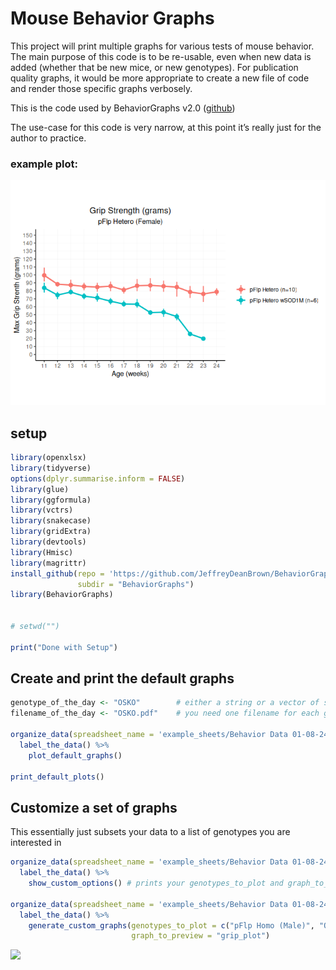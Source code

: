 

# Mouse Behavior Graphs

This project will print multiple graphs for various tests of mouse
behavior. The main purpose of this code is to be re-usable, even when
new data is added (whether that be new mice, or new genotypes). For
publication quality graphs, it would be more appropriate to create a new
file of code and render those specific graphs verbosely.

This is the code used by BehaviorGraphs v2.0
([github](https://github.com/JeffreyDeanBrown/BehaviorGraphs))

The use-case for this code is very narrow, at this point it’s really
just for the author to practice.

### example plot:

![](graph_main_files/figure-commonmark/unnamed-chunk-1-1.png)

## setup

``` r
library(openxlsx) 
library(tidyverse)
options(dplyr.summarise.inform = FALSE)
library(glue) 
library(ggformula) 
library(vctrs) 
library(snakecase) 
library(gridExtra)
library(devtools)
library(Hmisc)
library(magrittr)
install_github(repo = 'https://github.com/JeffreyDeanBrown/BehaviorGraphs',
               subdir = "BehaviorGraphs")
library(BehaviorGraphs)


# setwd("")

print("Done with Setup")
```

## Create and print the default graphs

``` r
genotype_of_the_day <- "OSKO"        # either a string or a vector of strings
filename_of_the_day <- "OSKO.pdf"    # you need one filename for each genotype

organize_data(spreadsheet_name = 'example_sheets/Behavior Data 01-08-24.xlsx') %>%
  label_the_data() %>%
    plot_default_graphs()

print_default_plots()
```

## Customize a set of graphs

This essentially just subsets your data to a list of genotypes you are
interested in

``` r
organize_data(spreadsheet_name = 'example_sheets/Behavior Data 01-08-24.xlsx') %>%
  label_the_data() %>%
    show_custom_options() # prints your genotypes_to_plot and graph_to_preview options

organize_data(spreadsheet_name = 'example_sheets/Behavior Data 01-08-24.xlsx') %>%
  label_the_data() %>%
    generate_custom_graphs(genotypes_to_plot = c("pFlp Homo (Male)", "OSKO Homo wSOD1M (Female)"),
                           graph_to_preview = "grip_plot")
```

![](graph_main_files/figure-commonmark/unnamed-chunk-5-1.png)

